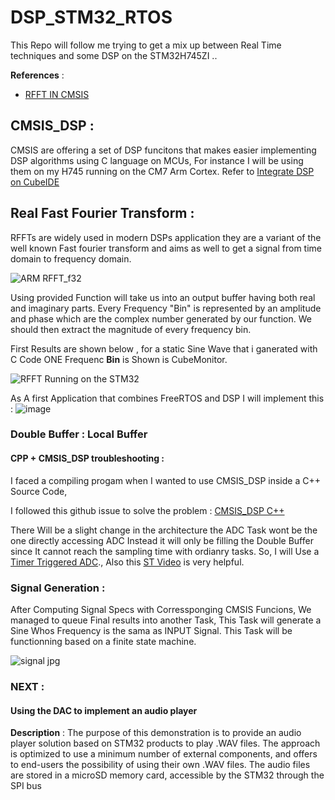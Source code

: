 # DSP_STM32_RTOS
This Repo will follow me trying to get a mix up between Real Time techniques and some DSP on the STM32H745ZI ..

**References** :
* [RFFT IN CMSIS](https://elastic-notes.blogspot.com/2019/04/rfft-in-cmsis-dsp-part-1_22.html)
  


## CMSIS_DSP : 

CMSIS are offering a set of DSP funcitons that makes easier implementing DSP algorithms using C language on MCUs,
For instance I will be using them on my H745 running on the CM7 Arm Cortex.
Refer to  [Integrate DSP on CubeIDE](https://community.st.com/t5/stm32-mcus/configuring-dsp-libraries-on-stm32cubeide/ta-p/49637)

## Real Fast Fourier Transform :

RFFTs are widely used in modern DSPs application they are a variant of the well known Fast fourier transform and aims as well to get a signal from time domain to frequency domain.

![ARM RFFT_f32](https://github.com/oussemajelassi/DSP_STM32_RTOS/assets/100140668/fe86019f-3365-4710-a9b9-3d12980fd629)

Using provided Function will take us into an output buffer having both real and imaginary parts.
Every Frequency "Bin" is represented by an amplitude and phase which are the complex number generated by our function.
We should then extract the magnitude of every frequency bin.

First Results are shown below , for a static Sine Wave that i ganerated with C Code ONE Frequenc **Bin** is Shown is CubeMonitor.

![RFFT Running on the STM32](https://github.com/oussemajelassi/DSP_STM32_RTOS/assets/100140668/8483ebe9-b994-4fdb-a531-df69acfb0968)

As A first Application that combines FreeRTOS and DSP I will implement this : 
![image](https://github.com/oussemajelassi/DSP_STM32_RTOS/assets/100140668/fcd71c47-dbad-4073-900a-6dd00fdcd4df)

### Double Buffer : Local Buffer

 #### CPP + CMSIS_DSP troubleshooting : 

I faced a compiling progam when I wanted to use CMSIS_DSP inside a C++ Source Code, 

I followed this github issue to solve the problem :  [CMSIS_DSP C++](https://github.com/ARM-software/CMSIS_5/issues/617) 

There Will be a slight change in the architecture the ADC Task wont be the one directly accessing ADC Instead it will only be filling the Double Buffer since It cannot reach the sampling time with ordianry tasks.
So, I will Use a [Timer Triggered ADC](https://community.st.com/t5/stm32-mcus/using-timers-to-trigger-adc-conversions-periodically/ta-p/49889)., Also this [ST Video](https://www.youtube.com/watch?v=Yt5cHkmtqlA) is very helpful.

### Signal Generation : 

After Computing Signal Specs with Corressponging CMSIS Funcions, We managed to queue Final results into another Task, This Task will generate a Sine Whos Frequency is the sama as INPUT Signal.
This Task will be functionning based on a finite state machine.

![signal jpg](https://github.com/oussemajelassi/DSP_STM32_RTOS/assets/100140668/2ccb5fe7-d5b0-4623-a5c8-4e16b8b912ed)



### NEXT : 
#### Using the DAC to implement an audio player
**Description** : 
The purpose of this demonstration is to provide an audio player solution based on STM32
products to play .WAV files. The approach is optimized to use a minimum number of
external components, and offers to end-users the possibility of using their own .WAV files.
The audio files are stored in a microSD memory card, accessible by the STM32 through the
SPI bus

